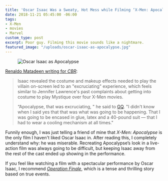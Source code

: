 ```yaml
---
title: 'Oscar Isaac Was a Sweaty, Hot Mess while Filming ‘X-Men: Apocalypse’'
date: 2018-11-21 05:45:00 -06:00
tags:
- X-Men
- movies
- Marvel
custom_type: post
excerpt: Poor guy. Filming this movie sounds like a nightmare.
featured_image: "/uploads/oscar-isaac-as-apocalypse.jpg"
---
```


<figure class="reg">
  <img src="{{ site.url }}/uploads/oscar-isaac-as-apocalypse.jpg" alt="Oscar Isaac as Apocalypse">
</figure>

[Renaldo Matadeen writing for *CBR*](https://www.cbr.com/oscar-isaac-hard-words-xmen-apocalypse/):

> Isaac revealed the costume and makeup effects needed to play the villain on-screen led to an "excruciating" experience, which feels similar to Jennifer Lawrence's past complaints about getting into costume to play Mystique over four X-Men movies.
>
> “Apocalypse, that was excruciating, " he said to [GQ](https://video.gq.com/watch/iconic-characters-oscar-isaac-breaks-down-his-most-iconic-characters). "I didn't know when I said yes that that was what was going to be happening. That I was going to be encased in glue, latex and a 40-pound suit — that I had to wear a cooling mechanism at all times."

Funnily enough, I was just telling a friend of mine that *X-Men: Apocalypse* is the only film I haven't liked Oscar Isaac in. After reading this, I completely understand why: he was miserable. Recreating Apocalypse’s look in a live-action film was always going to be difficult, but keeping Isaac away from the rest of the cast ended up showing in the performance.

If you feel like watching a film with a spectacular performance by Oscar Isaac, I recommend [*Operation Finale*](https://letterboxd.com/film/operation-finale/), which is a tense and thrilling story based on true events.

